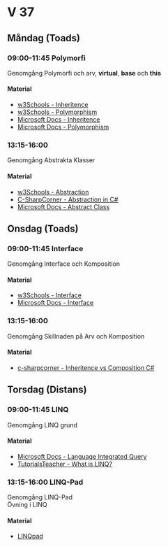 # V 37
## Måndag (Toads)
### 09:00-11:45 Polymorfi
Genomgång Polymorfi och arv, **virtual**, **base** och **this**
#### Material
* [w3Schools - Inheritence](https://www.w3schools.com/cs/cs_inheritance.php)
* [w3Schools - Polymorphism](https://www.w3schools.com/cs/cs_polymorphism.php)
* [Microsoft Docs - Inheritence](https://docs.microsoft.com/en-us/dotnet/csharp/fundamentals/tutorials/inheritance)
* [Microsoft Docs - Polymorphism](https://docs.microsoft.com/en-us/dotnet/csharp/fundamentals/object-oriented/polymorphism)
### 13:15-16:00
Genomgång Abstrakta Klasser
#### Material
* [w3Schools - Abstraction](https://www.w3schools.com/cs/cs_abstract.php)
* [C-SharpCorner - Abstraction in C#](https://www.c-sharpcorner.com/uploadfile/4624e9/abstraction-in-C-Sharp/)
* [Microsoft Docs - Abstract Class](https://docs.microsoft.com/en-us/dotnet/csharp/programming-guide/classes-and-structs/abstract-and-sealed-classes-and-class-members)
## Onsdag (Toads)
### 09:00-11:45 Interface
Genomgång Interface och Komposition 
#### Material
* [w3Schools - Interface](https://www.w3schools.com/cs/cs_interface.php)
* [Microsoft Docs - Interface](https://docs.microsoft.com/en-us/dotnet/csharp/language-reference/keywords/interface)
### 13:15-16:00
Genomgång Skillnaden på Arv och Komposition
#### Material
* [c-sharpcorner - Inheritence vs Composition C#](https://www.c-sharpcorner.com/UploadFile/ff2f08/inheritance-vs-composition/)
## Torsdag (Distans)
### 09:00-11:45 LINQ
Genomgång LINQ grund
#### Material
* [Microsoft Docs - Language Integrated Query](https://docs.microsoft.com/en-us/dotnet/csharp/programming-guide/concepts/linq/)
* [TutorialsTeacher - What is LINQ?](https://www.tutorialsteacher.com/linq/what-is-linq)
### 13:15-16:00 LINQ-Pad
Genomgång LINQ-Pad </br>
Övning i LINQ
#### Material
* [LINQpad ](https://www.linqpad.net/)